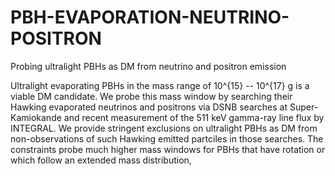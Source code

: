 # PBH-EVAPORATION-NEUTRINO-POSITRON
Probing ultralight PBHs as DM from neutrino and positron emission

Ultralight evaporating PBHs in the mass range of 10^{15} -- 10^{17} g is a viable DM candidate. We probe this mass window by searching their Hawking evaporated neutrinos and positrons via DSNB searches at Super-Kamiokande and recent measurement of the 511 keV gamma-ray line flux by INTEGRAL. We provide stringent exclusions on ultralight PBHs as DM from non-observations of such Hawking emitted partciles in those searches. The constraints probe much higher mass windows for PBHs that have rotation or which follow an extended mass distribution, 
